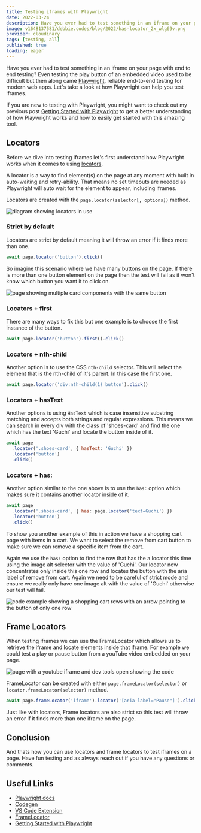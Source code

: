 ```yaml
---
title: Testing iframes with Playwright
date: 2022-03-24
description: Have you ever had to test something in an iframe on your page with end to end testing? Even testing the play button of an embedded video used to be difficult but then along came Playwright. Let's take a look at how Playwright can help you test iframes.
image: v1648137581/debbie.codes/blog/2022/has-locator_2x_wlg69v.png
provider: cloudinary
tags: [testing, all]
published: true
loading: eager
---
```


Have you ever had to test something in an iframe on your page with end to end testing? Even testing the play button of an embedded video used to be difficult but then along came [Playwright](https://playwright.dev/), reliable end-to-end testing for modern web apps. Let's take a look at how Playwright can help you test iframes.

If you are new to testing with Playwright, you might want to check out my previous post [Getting Started with Playwright](https://debbie.codes/blog/getting-started-with-playwright-testing) to get a better understanding of how Playwright works and how to easily get started with this amazing tool.

## Locators

Before we dive into testing iframes let's first understand how Playwright works when it comes to using [locators](https://playwright.dev/docs/locators).

A locator is a way to find element(s) on the page at any moment with built in auto-waiting and retry-ability. That means no set timeouts are needed as Playwright will auto wait for the element to appear, including iframes.

Locators are created with the `page.locator(selector[, options])` method.

![diagram showing locators in use](https://res.cloudinary.com/debsobrien/image/upload/f_auto,q_auto/v1648135568/debbie.codes/blog/2022/locators_2x_kjg4xn.png)

### Strict by default

Locators are strict by default meaning it will throw an error if it finds more than one.

```js
await page.locator('button').click()
```

So imagine this scenario where we have many buttons on the page. If there is more than one button element on the page then the test will fail as it won't know which button you want it to click on.

![page showing multiple card components with the same button](https://res.cloudinary.com/debsobrien/image/upload/v1648135760/debbie.codes/blog/2022/home-page-button-example_2x_rrjtm5.png)

### Locators + first

There are many ways to fix this but one example is to choose the first instance of the button.

```js
await page.locator('button').first().click()
```

### Locators + nth-child

Another option is to use the CSS `nth-child` selector. This will select the element that is the nth-child of it's parent. In this case the first one.

```js
await page.locator('div:nth-child(1) button').click()
```

### Locators + hasText

Another options is using `HasText` which is case insensitive substring matching and accepts both strings and regular expressions. This means we can search in every div with the class of 'shoes-card' and find the one which has the text 'Guchi' and locate the button inside of it.

```js
await page
  .locator('.shoes-card', { hasText: 'Guchi' })
  .locator('button')
  .click()
```

### Locators + has:

Another option similar to the one above is to use the `has:` option which makes sure it contains another locator inside of it.

```js
await page
  .locator('.shoes-card', { has: page.locator('text=Guchi') })
  .locator('button')
  .click()
```

To show you another example of this in action we have a shopping cart page with items in a cart. We want to select the remove from cart button to make sure we can remove a specific item from the cart.

Again we use the `has:` option to find the row that has the a locator this time using the image alt selector with the value of 'Guchi'. Our locator now concentrates only inside this one row and locates the button with the aria label of remove from cart. Again we need to be careful of strict mode and ensure we really only have one image alt with the value of 'Guchi' otherwise our test will fail.

![code example showing a shopping cart rows with an arrow pointing to the button of only one row](https://res.cloudinary.com/debsobrien/image/upload/f_auto,q_auto/v1648137581/debbie.codes/blog/2022/has-locator_2x_wlg69v.png)

## Frame Locators

When testing iframes we can use the FrameLocator which allows us to retrieve the iframe and locate elements inside that iframe. For example we could test a play or pause button from a youTube video embedded on your page.

![page with a youtube iframe and dev tools open showing the code](https://res.cloudinary.com/debsobrien/image/upload/f_auto,q_auto/v1648137047/debbie.codes/blog/2022/iframe_2x_qqetp2.png)

FrameLocator can be created with either `page.frameLocator(selector)` or `locator.frameLocator(selector)` method.

```js
await page.frameLocator('iframe').locator('[aria-label="Pause"]').click()
```

Just like with locators, Frame locators are also strict so this test will throw an error if it finds more than one iframe on the page.

## Conclusion

And thats how you can use locators and frame locators to test iframes on a page. Have fun testing and as always reach out if you have any questions or comments.

## Useful Links

- [Playwright docs](https://playwright.dev/)
- [Codegen](https://playwright.dev/docs/cli#generate-code)
- [VS Code Extension](https://marketplace.visualstudio.com/items?itemName=ms-playwright.playwright)
- [FrameLocator](https://playwright.dev/docs/api/class-framelocator)
- [Getting Started with Playwright](https://debbie.codes/blog/getting-started-with-playwright-testing)
